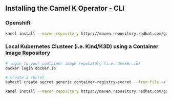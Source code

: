 ## Installing the Camel K Operator - CLI

### Openshift

```bash
kamel install --maven-repository https://maven.repository.redhat.com/ga --maven-repository  https://jitpack.io
```

### Local Kubernetes Clusteer (i.e. Kind/K3D) using a Container Image Repository

```bash
# login to your container image repository (i.e. docker.io)
docker login docker.io

# create a secret
kubectl create secret generic container-registry-secret --from-file ~/.docker/config.json
```

```bash
kamel install --maven-repository https://maven.repository.redhat.com/ga --maven-repository  https://jitpack.io --registry docker.io --organization <docker.io.username> --registry-secret container-registry-secret
 ```